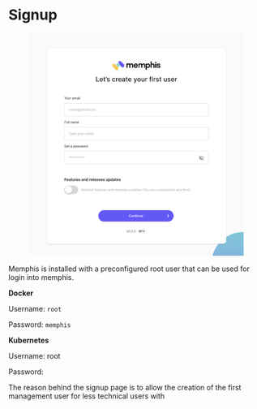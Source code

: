 # Signup

<figure><img src="../.gitbook/assets/Screen Shot 2022-09-19 at 12.00.10.png" alt=""><figcaption></figcaption></figure>

Memphis is installed with a preconfigured root user that can be used for login into memphis.

**Docker**

Username: `root`

Password: `memphis`

**Kubernetes**

Username: root

Password:&#x20;

The reason behind the signup page is to allow the creation of the first management user for less technical users with&#x20;

